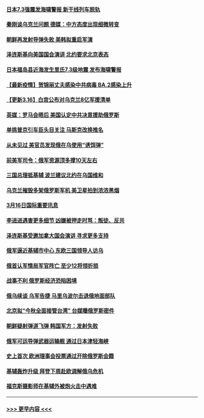 #### [日本7.3强震发海啸警报 新干线列车脱轨](../pages/prog202/a103375687.md?t=03170952) 
#### [秦刚谈乌克兰问题 德媒：中方态度出现细微转变](../pages/prog202/a103375659.md?t=03170952) 
#### [朝鲜再发射导弹失败 美韩拟重启军演](../pages/prog202/a103375597.md?t=03170952) 
#### [泽连斯基向美国国会演讲 北约要求北京表态](../pages/prog202/a103375603.md?t=03170952) 
#### [日本福岛县近海发生里氏7.3级地震 发布海啸警报](../pages/prog202/a103375480.md?t=03170952) 
#### [【最新疫情】贺锦丽丈夫感染中共病毒 BA.2感染上升](../pages/prog202/a103375526.md?t=03170952) 
#### [【更新3.16】白宫公布对乌克兰8亿军援清单](../pages/prog202/a103375051.md?t=03170952) 
#### [英媒：罗马会晤后 美国认定中共决意援助俄罗斯](../pages/prog202/a103375458.md?t=03170952) 
#### [单挑普京引车臣头目关注 马斯克改换推名](../pages/prog202/a103375382.md?t=03170952) 
#### [从未见过 美官员发现俄在乌使用“诱饵弹”](../pages/prog202/a103375392.md?t=03170952) 
#### [前美军司令：俄军资源顶多撑10天左右](../pages/prog202/a103375398.md?t=03170952) 
#### [三国总理抵基辅 波兰建议北约在乌国维和](../pages/prog202/a103375265.md?t=03170952) 
#### [乌克兰摧毁多架俄罗斯军机 美卫星拍到浓浓黑烟](../pages/prog202/a103375245.md?t=03170952) 
#### [3月16日国际重要讯息](../pages/prog202/a103375138.md?t=03170952) 
#### [李进进遇害更多细节 凶嫌被押走时骂：叛徒、反共](../pages/prog202/a103375153.md?t=03170952) 
#### [泽连斯基受邀加拿大国会演讲 寻求更多支持](../pages/prog202/a103374831.md?t=03170952) 
#### [俄军逼近基辅市中心 东欧三国领导人访乌](../pages/prog202/a103374824.md?t=03170952) 
#### [俄首认军情局军官阵亡 至少12将领折损](../pages/prog202/a103375036.md?t=03170952) 
#### [战事不利 俄罗斯经济恐陷困境](../pages/prog202/a103374841.md?t=03170952) 
#### [俄乌续谈 乌军告捷 马里乌波尔击退俄地面部队](../pages/prog202/a103374779.md?t=03170952) 
#### [北京拟“今秋全面接管台湾” 台媒曝俄罗斯密件](../pages/prog202/a103375006.md?t=03170952) 
#### [朝鲜疑射弹道飞弹 韩国军方：发射失败](../pages/prog202/a103375007.md?t=03170952) 
#### [俄军可运导弹武器运输舰 通过日本津轻海峡](../pages/prog202/a103375003.md?t=03170952) 
#### [史上首次 欧洲理事会投票通过开除俄罗斯会籍](../pages/prog202/a103374954.md?t=03170952) 
#### [基辅轰炸升级 拜登下周赴欧调解俄乌危机](../pages/prog202/a103374863.md?t=03170952) 
#### [福克斯摄影师在基辅外被炮火击中遇难](../pages/prog202/a103374861.md?t=03170952) 

----
#### [ >>> 更早内容 <<< ](../indexes/prog202-earlier.md)
